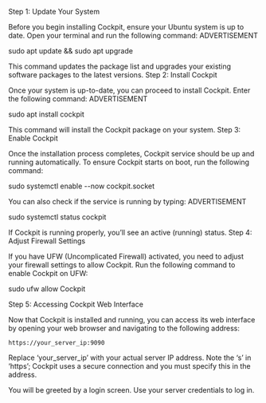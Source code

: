 Step 1: Update Your System

Before you begin installing Cockpit, ensure your Ubuntu system is up to date. Open your terminal and run the following command:
ADVERTISEMENT

sudo apt update && sudo apt upgrade 

This command updates the package list and upgrades your existing software packages to the latest versions.
Step 2: Install Cockpit

Once your system is up-to-date, you can proceed to install Cockpit. Enter the following command:
ADVERTISEMENT

sudo apt install cockpit 

This command will install the Cockpit package on your system.
Step 3: Enable Cockpit

Once the installation process completes, Cockpit service should be up and running automatically. To ensure Cockpit starts on boot, run the following command:

sudo systemctl enable --now cockpit.socket 

You can also check if the service is running by typing:
ADVERTISEMENT

sudo systemctl status cockpit 

If Cockpit is running properly, you’ll see an active (running) status.
Step 4: Adjust Firewall Settings

If you have UFW (Uncomplicated Firewall) activated, you need to adjust your firewall settings to allow Cockpit. Run the following command to enable Cockpit on UFW:

sudo ufw allow Cockpit 

Step 5: Accessing Cockpit Web Interface

Now that Cockpit is installed and running, you can access its web interface by opening your web browser and navigating to the following address:

    https://your_server_ip:9090 

Replace ‘your_server_ip’ with your actual server IP address. Note the ‘s’ in ‘https’; Cockpit uses a secure connection and you must specify this in the address.

You will be greeted by a login screen. Use your server credentials to log in.

